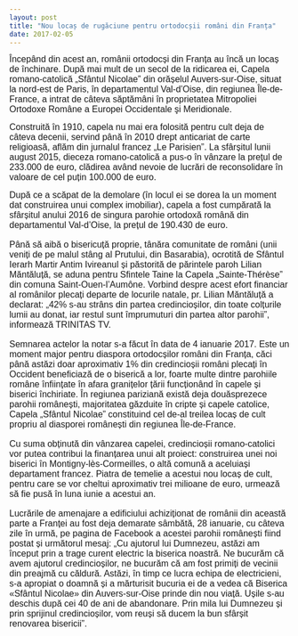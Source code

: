 ```yaml
---
layout: post
title: "Nou locaș de rugăciune pentru ortodocșii români din Franța"
date: 2017-02-05
---
```


<span style="font-size: 12pt; font-family: arial, helvetica, sans-serif;">Începând din acest an, românii ortodocși din Franța au încă un locaș de închinare. După mai mult de un secol de la ridicarea ei, Capela romano-catolică „Sfântul Nicolae” din orășelul Auvers-sur-Oise, situat la nord-est de Paris, în departamentul Val-d’Oise, din regiunea Île-de-France, a intrat de câteva săptămâni în proprietatea Mitropoliei Ortodoxe Române a Europei Occidentale şi Meridionale.</span></p>
<p><span style="font-family: arial, helvetica, sans-serif; font-size: 12pt;">Construită în 1910, capela nu mai era folosită pentru cult deja de câteva decenii, servind până în 2010 drept anticariat de carte religioasă, aflăm din jurnalul francez „Le Parisien”. La sfârșitul lunii august 2015, dieceza romano-catolică a pus-o în vânzare la prețul de 233.000 de euro, clădirea având nevoie de lucrări de reconsolidare în valoare de cel puțin 100.000 de euro.&nbsp;</span></p>
<p><span style="font-size: 12pt; font-family: arial, helvetica, sans-serif;">După ce a scăpat de la demolare (în locul ei se dorea la un moment dat construirea unui complex imobiliar), capela a fost cumpărată la sfârșitul anului 2016 de singura parohie ortodoxă română din departamentul Val-d’Oise, la prețul de 190.430 de euro. <br></span><br><span style="font-size: 12pt; font-family: arial, helvetica, sans-serif;">Până să aibă o bisericuță proprie, tânăra comunitate de români (unii veniți de pe malul stâng al Prutului, din Basarabia), ocrotită de Sfântul Ierarh Martir Antim Ivireanul și păstorită de părintele paroh Lilian Măntăluță, se aduna pentru Sfintele Taine la Capela „Sainte-Thérèse” din comuna Saint-Ouen-l’Aumône. Vorbind despre acest efort financiar al românilor plecați departe de locurile natale, pr. Lilian Măntăluță a declarat: „42% s-au strâns din partea credincioșilor, din toate colțurile lumii au donat, iar restul sunt împrumuturi din partea altor parohii”, informează TRINITAS TV. <br></span><br><span style="font-size: 12pt; font-family: arial, helvetica, sans-serif;">Semnarea actelor la notar s-a făcut în data de 4 ianuarie 2017. Este un moment major pentru diaspora ortodocșilor români din Franța, căci până astăzi doar aproximativ 1% din cre­dincioșii români plecați în Occident beneficiază de o biserică a lor, foarte multe dintre parohiile române înființate în afara granițelor țării funcționând în capele și biserici închiriate. În regiunea pariziană există deja douăsprezece parohii românești, majoritatea găzduite în cripte și capele catolice, Capela „Sfântul Nicolae” constituind cel de-al treilea locaș de cult propriu al diasporei românești din regiunea Île-de-France. <br></span><br><span style="font-size: 12pt; font-family: arial, helvetica, sans-serif;">Cu suma obținută din vânzarea capelei, credincioșii roma­no-ca­tolici vor putea contribui la finanțarea unui alt proiect: construirea unei noi biserici în Montigny-lès-Cormeilles, o altă comună a aceluiași departament francez. Piatra de temelie a acestui nou locaș de cult, pentru care se vor cheltui aproximativ trei milioane de euro, urmează să fie pusă în luna iunie a acestui an. <br></span><br><span style="font-size: 12pt; font-family: arial, helvetica, sans-serif;">Lucrările de amenajare a edificiului achiziționat de românii din această parte a Franței au fost deja demarate sâmbătă, 28 ianuarie, cu câteva zile în urmă, pe pagina de Facebook a acestei parohii românești fiind postat și următorul mesaj: „Cu ajutorul lui Dumnezeu, astăzi am început prin a trage curent electric la biserica noastră. Ne bucurăm că avem ajutorul credincioșilor, ne bucurăm că am fost primiți de vecinii din preajmă cu căldură. Astăzi, în timp ce lucra echipa de electricieni, s-a apropiat o doamnă și a mărturisit bucuria ei de a vedea că Biserica «Sfântul Nicolae» din Auvers-sur-Oise prinde din nou viață. Ușile s-au deschis după cei 40 de ani de abandonare. Prin mila lui Dumnezeu și prin sprijinul credincioșilor, vom reuși să ducem la bun sfârșit renovarea bisericii”.</span></p>
<p><br>

